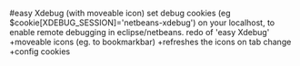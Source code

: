 #easy Xdebug (with moveable icon)
set debug cookies (eg $cookie[XDEBUG_SESSION]='netbeans-xdebug') on your localhost, to enable remote debugging in eclipse/netbeans. redo of 'easy Xdebug' +moveable icons (eg. to bookmarkbar) +refreshes the icons on tab change +config cookies